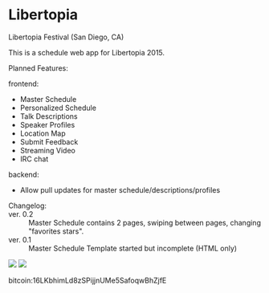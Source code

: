 # Libertopia
Libertopia Festival (San Diego, CA)

This is a schedule web app for Libertopia 2015.


Planned Features:

  frontend:
  <ul>
    <li>Master Schedule</li>
    <li>Personalized Schedule</li>
    <li>Talk Descriptions</li>
    <li>Speaker Profiles</li>
    <li>Location Map</li>
    <li>Submit Feedback</li>
    <li>Streaming Video</li>
    <li>IRC chat</li>
  </ul>
  
  backend:
  <ul>
    <li>Allow pull updates for master schedule/descriptions/profiles</li>
  </ul>
 
<dl> 
  <dh>Changelog:</dh>
    <dt>ver. 0.2</dt>
      <dd>Master Schedule contains 2 pages, swiping between pages, changing "favorites stars".</dd>
    <dt>ver. 0.1</dt>
      <dd>Master Schedule Template started but incomplete (HTML only)</dt>
</dl>

<img src="https://cloud.githubusercontent.com/assets/8462274/6423207/6c869734-be97-11e4-8fee-e773d5f562ba.png">
<img src="https://cloud.githubusercontent.com/assets/8462274/6423208/706d2660-be97-11e4-81eb-ab7684bfe7d4.png">

bitcoin:16LKbhimLd8zSPijjnUMe5SafoqwBhZjfE
